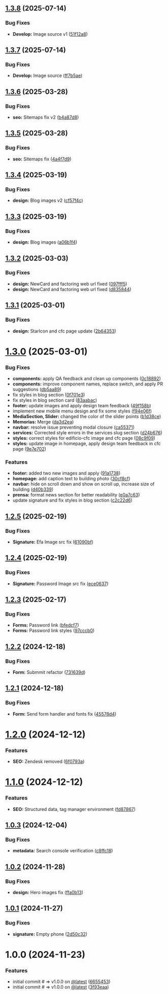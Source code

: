 ## [1.3.8](https://github.com/tavomak/Cfc-Capital-frontend/compare/v1.3.7...v1.3.8) (2025-07-14)

### Bug Fixes

- **Develop:** Image source v1 ([51f12a8](https://github.com/tavomak/Cfc-Capital-frontend/commit/51f12a89cca59fb3ccb01ed2e16810a025037b7c))

## [1.3.7](https://github.com/tavomak/Cfc-Capital-frontend/compare/v1.3.6...v1.3.7) (2025-07-14)

### Bug Fixes

- **Develop:** Image source ([ff7b5ae](https://github.com/tavomak/Cfc-Capital-frontend/commit/ff7b5aeb15448d031388d8a3f5d842d0f10c82ad))

## [1.3.6](https://github.com/tavomak/Cfc-Capital-frontend/compare/v1.3.5...v1.3.6) (2025-03-28)

### Bug Fixes

- **seo:** Sitemaps fix v2 ([b4a87d8](https://github.com/tavomak/Cfc-Capital-frontend/commit/b4a87d8c32046709fa266386ec5e287e669dea60))

## [1.3.5](https://github.com/tavomak/Cfc-Capital-frontend/compare/v1.3.4...v1.3.5) (2025-03-28)

### Bug Fixes

- **seo:** Sitemaps fix ([4a4f7d9](https://github.com/tavomak/Cfc-Capital-frontend/commit/4a4f7d9d6d80d89af292cf7ca10cca8bab01d275))

## [1.3.4](https://github.com/tavomak/Cfc-Capital-frontend/compare/v1.3.3...v1.3.4) (2025-03-19)

### Bug Fixes

- **design:** Blog images v2 ([cf57f4c](https://github.com/tavomak/Cfc-Capital-frontend/commit/cf57f4c063710a737db827022f3e6602660e475a))

## [1.3.3](https://github.com/tavomak/Cfc-Capital-frontend/compare/v1.3.2...v1.3.3) (2025-03-19)

### Bug Fixes

- **design:** Blog images ([a06b1f4](https://github.com/tavomak/Cfc-Capital-frontend/commit/a06b1f4371b07d7586ef9d2b5fec8451408f68be))

## [1.3.2](https://github.com/tavomak/Cfc-Capital-frontend/compare/v1.3.1...v1.3.2) (2025-03-03)

### Bug Fixes

- **design:** NewCard and factoring web url fixed ([097fff5](https://github.com/tavomak/Cfc-Capital-frontend/commit/097fff54cf32a5b12889cf8b7221eda2ecca3387))
- **design:** NewCard and factoring web url fixed ([d835844](https://github.com/tavomak/Cfc-Capital-frontend/commit/d83584416eab6d8cbe2f5f69827d400f263dedd0))

## [1.3.1](https://github.com/tavomak/Cfc-Capital-frontend/compare/v1.3.0...v1.3.1) (2025-03-01)

### Bug Fixes

- **design:** StarIcon and cfc page update ([2b64353](https://github.com/tavomak/Cfc-Capital-frontend/commit/2b643534d076dea3e0781a656d0717db47cc90d5))

# [1.3.0](https://github.com/tavomak/Cfc-Capital-frontend/compare/v1.2.5...v1.3.0) (2025-03-01)

### Bug Fixes

- **components:** apply QA feedback and clean up components ([0c18892](https://github.com/tavomak/Cfc-Capital-frontend/commit/0c18892205f1efd580a4a309a8e4e4e0623ce989))
- **components:** improve component names, replace switch, and apply PR suggestions ([db5aa89](https://github.com/tavomak/Cfc-Capital-frontend/commit/db5aa89828f7ac6ce02d059169c6a8704b4f3c0a))
- fix styles in blog section ([0f701e3](https://github.com/tavomak/Cfc-Capital-frontend/commit/0f701e3017fcf7c813ce994a8f7c4f6f931513bf))
- fix styles in blog section card ([83aabac](https://github.com/tavomak/Cfc-Capital-frontend/commit/83aabacb7ff5c5b87b901bbe5dc666f0e92b95f4))
- **footer:** update images and apply design team feedback ([49f158b](https://github.com/tavomak/Cfc-Capital-frontend/commit/49f158bb2761385f170b6fdf29da65e46d08e8a6))
- implement new mobile menu design and fix some styles ([f94e06f](https://github.com/tavomak/Cfc-Capital-frontend/commit/f94e06fccbf62ce9aec79b040859ab99d19d3e97))
- **MediaSection, Slider:** changed the color of the slider points ([b1d38ce](https://github.com/tavomak/Cfc-Capital-frontend/commit/b1d38ce5a51e9d5be5d6b2e5077f39f1de5af189))
- **Memorias:** Merge ([da3d2ea](https://github.com/tavomak/Cfc-Capital-frontend/commit/da3d2eacafcdb1c102e9eacb2635e42ed3aa9dd5))
- **navbar:** resolve issue preventing modal closure ([ca55371](https://github.com/tavomak/Cfc-Capital-frontend/commit/ca553710c3060275f6766d331d11cf64c7a7810d))
- **services:** Corrected style errors in the services slug section ([d24b676](https://github.com/tavomak/Cfc-Capital-frontend/commit/d24b676741ae427da16f89f9acaeedf58057bfc6))
- **styles:** correct styles for edificio-cfc image and cfc page ([08c9f09](https://github.com/tavomak/Cfc-Capital-frontend/commit/08c9f09ed4c4b99a34d8e6358467560ffa295562))
- **styles:** update image in homepage, apply design team feedback in cfc page ([9e7e702](https://github.com/tavomak/Cfc-Capital-frontend/commit/9e7e702cf62ab851f8730bdd8839e8a604558aa2))

### Features

- **footer:** added two new images and apply ([91a1738](https://github.com/tavomak/Cfc-Capital-frontend/commit/91a1738b4570f946a1d8f880e0951c7aca5c281a))
- **homepage:** add caption text to building photo ([30cf8cf](https://github.com/tavomak/Cfc-Capital-frontend/commit/30cf8cfaf599ee05915148e3ed30e21267ef35c6))
- **navbar:** hide on scroll down and show on scroll up, increase size of building ([d40b339](https://github.com/tavomak/Cfc-Capital-frontend/commit/d40b339e0169409f89da64dd4a500717d3e455b2))
- **prensa:** format news section for better readability ([e0a7c63](https://github.com/tavomak/Cfc-Capital-frontend/commit/e0a7c6366c8a820f0d70fcc2bacc8d43a05ffd54))
- update signature and fix styles in blog section ([c2c22d6](https://github.com/tavomak/Cfc-Capital-frontend/commit/c2c22d670116856fab0caf9492e232d5fdecd2d4))

## [1.2.5](https://github.com/tavomak/Cfc-Capital-frontend/compare/v1.2.4...v1.2.5) (2025-02-19)

### Bug Fixes

- **Signature:** Efa Image src fix ([61090bf](https://github.com/tavomak/Cfc-Capital-frontend/commit/61090bfd4d6d73c9edf6e6b2bdedfba6494a5d22))

## [1.2.4](https://github.com/tavomak/Cfc-Capital-frontend/compare/v1.2.3...v1.2.4) (2025-02-19)

### Bug Fixes

- **Signature:** Password Image src fix ([ece0637](https://github.com/tavomak/Cfc-Capital-frontend/commit/ece06377498f15b1e8402c8c1b950fe82af5e74b))

## [1.2.3](https://github.com/tavomak/Cfc-Capital-frontend/compare/v1.2.2...v1.2.3) (2025-02-17)

### Bug Fixes

- **Forms:** Password link ([bfedcf7](https://github.com/tavomak/Cfc-Capital-frontend/commit/bfedcf776fc005857bbc1fe60d8637b23e6e6a8b))
- **Forms:** Password link styles ([97cccb0](https://github.com/tavomak/Cfc-Capital-frontend/commit/97cccb0109a5edcf507dc0452ac128e98dcaee57))

## [1.2.2](https://github.com/tavomak/Cfc-Capital-frontend/compare/v1.2.1...v1.2.2) (2024-12-18)

### Bug Fixes

- **Form:** Submmit refactor ([731639d](https://github.com/tavomak/Cfc-Capital-frontend/commit/731639d5986455ba2df92dbdb3c6f81db82a5dec))

## [1.2.1](https://github.com/tavomak/Cfc-Capital-frontend/compare/v1.2.0...v1.2.1) (2024-12-18)

### Bug Fixes

- **Form:** Send form handler and fonts fix ([45578d4](https://github.com/tavomak/Cfc-Capital-frontend/commit/45578d48b8d04bcde1a83f78d611f44dd3ac84e4))

# [1.2.0](https://github.com/tavomak/Cfc-Capital-frontend/compare/v1.1.0...v1.2.0) (2024-12-12)

### Features

- **SEO:** Zendesk removed ([6f0793a](https://github.com/tavomak/Cfc-Capital-frontend/commit/6f0793a0a14cde8870ca12a4c9d0a7a1eba64c6f))

# [1.1.0](https://github.com/tavomak/Cfc-Capital-frontend/compare/v1.0.3...v1.1.0) (2024-12-12)

### Features

- **SEO:** Structured data, tag manager environment ([fd87867](https://github.com/tavomak/Cfc-Capital-frontend/commit/fd87867ea861e4fa09bfaf4ad07a9cda210d59c6))

## [1.0.3](https://github.com/tavomak/Cfc-Capital-frontend/compare/v1.0.2...v1.0.3) (2024-12-04)

### Bug Fixes

- **metadata:** Search console verification ([c8ffc18](https://github.com/tavomak/Cfc-Capital-frontend/commit/c8ffc18301aa509f16a50a9756c611da16678cc7))

## [1.0.2](https://github.com/tavomak/Cfc-Capital-frontend/compare/v1.0.1...v1.0.2) (2024-11-28)

### Bug Fixes

- **design:** Hero images fix ([ffa0b13](https://github.com/tavomak/Cfc-Capital-frontend/commit/ffa0b139071a026206f6dce5f80d9348219568a5))

## [1.0.1](https://github.com/tavomak/Cfc-Capital-frontend/compare/v1.0.0...v1.0.1) (2024-11-27)

### Bug Fixes

- **signature:** Empty phone ([2d50c32](https://github.com/tavomak/Cfc-Capital-frontend/commit/2d50c326cb2ff1bc8b511157b2228167fe86aacd))

# 1.0.0 (2024-11-23)

### Features

- initial commit # => v1.0.0 on [@latest](https://github.com/latest) ([6655453](https://github.com/tavomak/Cfc-Capital-frontend/commit/6655453c4e9a61073082d3ace20072dc3e8188c3))
- initial commit # => v1.0.0 on [@latest](https://github.com/latest) ([3f93eaa](https://github.com/tavomak/Cfc-Capital-frontend/commit/3f93eaafae5f24224d62f592922a66639c441b38))
